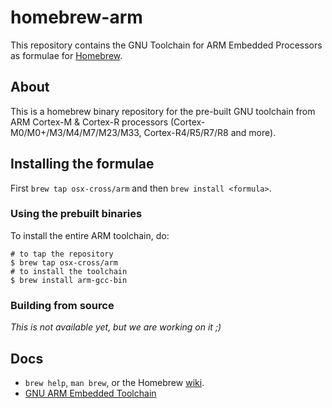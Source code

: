 # homebrew-arm

This repository contains the GNU Toolchain for ARM Embedded Processors as formulae for [Homebrew](http://brew.sh).

## About

This is a homebrew binary repository for the pre-built GNU toolchain from ARM Cortex-M & Cortex-R processors (Cortex-M0/M0+/M3/M4/M7/M23/M33, Cortex-R4/R5/R7/R8 and more).


## Installing the formulae

First `brew tap osx-cross/arm` and then `brew install <formula>`.

### Using the prebuilt binaries

To install the entire ARM toolchain, do:

``` {.bash}
# to tap the repository
$ brew tap osx-cross/arm
# to install the toolchain
$ brew install arm-gcc-bin
```

### Building from source

*This is not available yet, but we are working on it ;)*

## Docs

-   `brew help`, `man brew`, or the Homebrew [wiki](http://wiki.github.com/mxcl/homebrew).
-   [GNU ARM Embedded Toolchain](https://developer.arm.com/open-source/gnu-toolchain/gnu-rm/)
